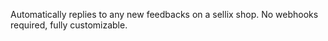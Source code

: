 Automatically replies to any new feedbacks on a sellix shop.
No webhooks required, fully customizable.
